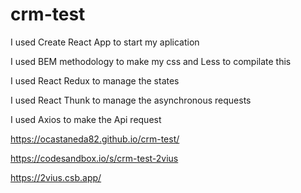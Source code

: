# crm-test

I used Create React App to start my aplication

I used BEM methodology to make my css and Less to compilate this

I used React Redux to manage the states

I used React Thunk to manage the asynchronous requests

I used Axios to make the Api request

https://ocastaneda82.github.io/crm-test/

https://codesandbox.io/s/crm-test-2vius

https://2vius.csb.app/
